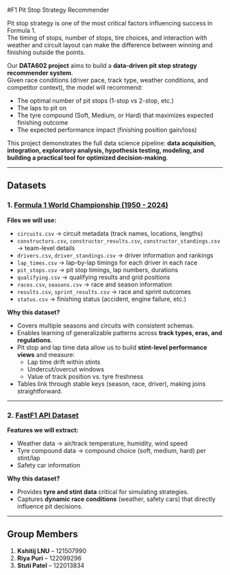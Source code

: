 #F1 Pit Stop Strategy Recommender

Pit stop strategy is one of the most critical factors influencing success in Formula 1.  
The timing of stops, number of stops, tire choices, and interaction with weather and circuit layout can make the difference between winning and finishing outside the points.

Our **DATA602 project** aims to build a **data-driven pit stop strategy recommender system**.  
Given race conditions (driver pace, track type, weather conditions, and competitor context), the model will recommend:

- The optimal number of pit stops (1-stop vs 2-stop, etc.)  
- The laps to pit on  
- The tyre compound (Soft, Medium, or Hard) that maximizes expected finishing outcome  
- The expected performance impact (finishing position gain/loss)  

This project demonstrates the full data science pipeline: **data acquisition, integration, exploratory analysis, hypothesis testing, modeling, and building a practical tool for optimized decision-making**.

---

## Datasets 

### 1. [Formula 1 World Championship (1950 - 2024)](https://www.kaggle.com/datasets/rohanrao/formula-1-world-championship-1950-2020/data)

**Files we will use:**
- `circuits.csv` → circuit metadata (track names, locations, lengths)  
- `constructors.csv`, `constructor_results.csv`, `constructor_standings.csv` → team-level details  
- `drivers.csv`, `driver_standings.csv` → driver information and rankings  
- `lap_times.csv` → lap-by-lap timings for each driver in each race  
- `pit_stops.csv` → pit stop timings, lap numbers, durations  
- `qualifying.csv` → qualifying results and grid positions  
- `races.csv`, `seasons.csv` → race and season information  
- `results.csv`, `sprint_results.csv` → race and sprint outcomes  
- `status.csv` → finishing status (accident, engine failure, etc.)  

**Why this dataset?**
- Covers multiple seasons and circuits with consistent schemas.  
- Enables learning of generalizable patterns across **track types, eras, and regulations**.  
- Pit stop and lap time data allow us to build **stint-level performance views** and measure:
  - Lap time drift within stints  
  - Undercut/overcut windows  
  - Value of track position vs. tyre freshness  
- Tables link through stable keys (season, race, driver), making joins straightforward.  

---

### 2. [FastF1 API Dataset](https://docs.fastf1.dev/)

**Features we will extract:**
- Weather data → air/track temperature, humidity, wind speed  
- Tyre compound data → compound choice (soft, medium, hard) per stint/lap  
- Safety car information  

**Why this dataset?**
- Provides **tyre and stint data** critical for simulating strategies.  
- Captures **dynamic race conditions** (weather, safety cars) that directly influence pit decisions.  

---

## Group Members
1. **Kshitij LNU** – 121507990  
2. **Riya Puri** – 122099296  
3. **Stuti Patel** – 122013834  

